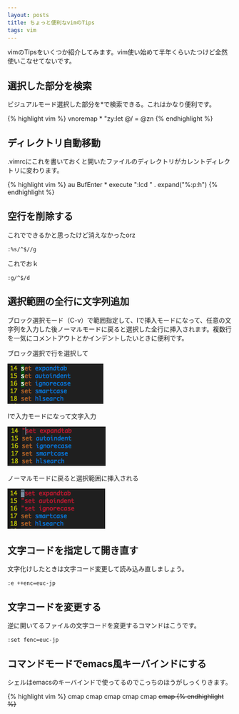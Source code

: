 ```yaml
---
layout: posts
title: ちょっと便利なvimのTips
tags: vim
---
```


vimのTipsをいくつか紹介してみます。vim使い始めて半年くらいたつけど全然使いこなせてないです。

選択した部分を検索
-------------------------------

ビジュアルモード選択した部分を*で検索できる。これはかなり便利です。

{% highlight vim %}
vnoremap * "zy:let @/ = @z<CR>n
{% endhighlight %}

ディレクトリ自動移動
--------------------------------

.vimrcにこれを書いておくと開いたファイルのディレクトリがカレントディレクトリに変わります。

{% highlight vim %}
au BufEnter * execute ":lcd " . expand("%:p:h")
{% endhighlight %}

空行を削除する
-------------------------------

これでできるかと思ったけど消えなかったorz

    :%s/^$//g

これでおｋ

    :g/^$/d

選択範囲の全行に文字列追加
-------------------------------

ブロック選択モード（C-v）で範囲指定して、Iで挿入モードになって、任意の文字列を入力した後ノーマルモードに戻ると選択した全行に挿入されます。複数行を一気にコメントアウトとかインデントしたいときに便利です。

ブロック選択で行を選択して

![選択するキャプチャ](/img/posts/2009-01-18-18022957/vim1.png)

Iで入力モードになって文字入力

![入力するキャプチャ](/img/posts/2009-01-18-18022957/vim2.png)

ノーマルモードに戻ると選択範囲に挿入される

![すべての行に反映されたキャプチャ](/img/posts/2009-01-18-18022957/vim3.png)

文字コードを指定して開き直す
-------------------------------

文字化けしたときは文字コード変更して読み込み直しましょう。

    :e ++enc=euc-jp

文字コードを変更する
------------------------------

逆に開いてるファイルの文字コードを変更するコマンドはこうです。

    :set fenc=euc-jp

コマンドモードでemacs風キーバインドにする
-----------------------------------------

シェルはemacsのキーバインドで使ってるのでこっちのほうがしっくりきます。

{% highlight vim %}
cmap <C-f> <Right>
cmap <C-b> <Left>
cmap <C-a> <Home>
cmap <C-e> <End>
cmap <C-d> <Del>
cmap <C-h> <BackSpace>
{% endhighlight %}

